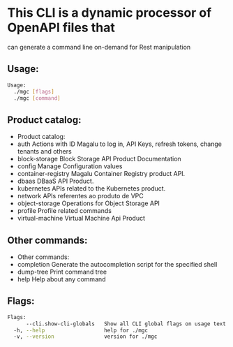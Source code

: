 # This CLI is a dynamic processor of OpenAPI files that
can generate a command line on-demand for Rest manipulation

## Usage:
```bash
Usage:
  ./mgc [flags]
  ./mgc [command]
```

## Product catalog:
- Product catalog:
- auth               Actions with ID Magalu to log in, API Keys, refresh tokens, change tenants and others
- block-storage      Block Storage API Product Documentation
- config             Manage Configuration values
- container-registry Magalu Container Registry product API.
- dbaas              DBaaS API Product.
- kubernetes         APIs related to the Kubernetes product.
- network            APIs referentes ao produto de VPC
- object-storage     Operations for Object Storage API
- profile            Profile related commands
- virtual-machine    Virtual Machine Api Product

## Other commands:
- Other commands:
- completion         Generate the autocompletion script for the specified shell
- dump-tree          Print command tree
- help               Help about any command

## Flags:
```bash
Flags:
      --cli.show-cli-globals   Show all CLI global flags on usage text
  -h, --help                   help for ./mgc
  -v, --version                version for ./mgc
```

